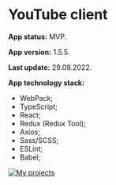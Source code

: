 # YouTube client

**App status:** MVP.

**App version:** 1.5.5.

**Last update:** 29.08.2022.

**App technology stack:**

- WebPack;
- TypeScript;
- React;
- Redux (Redux Tool);
- Axios;
- Sass/SCSS;
- ESLint;
- Babel;

[![My projects](https://img.shields.io/badge/DEPLOY-black?style=flat&logo=github&logoColor=black&labelColor=F3F3F3)](https://hauzinski.github.io/My-projects/YouTube-client-react/)
